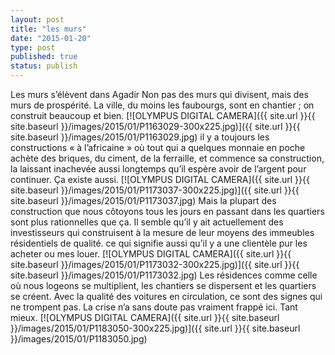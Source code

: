 ```yaml
---
layout: post
title: "les murs"
date: "2015-01-20"
type: post
published: true
status: publish
---
```


Les murs s’élèvent dans Agadir Non pas des murs qui divisent, mais des murs de prospérité. La ville, du moins les faubourgs, sont en chantier ; on construit beaucoup et bien. [![OLYMPUS DIGITAL CAMERA]({{ site.url }}{{ site.baseurl }}/images/2015/01/P1163029-300x225.jpg)]({{ site.url }}{{ site.baseurl }}/images/2015/01/P1163029.jpg) il y a toujours les constructions « à l’africaine » où tout qui a quelques monnaie en poche achète des briques, du ciment, de la ferraille, et commence sa construction, la laissant inachevée aussi longtemps qu’il espère avoir de l’argent pour continuer. Ça existe aussi. [![OLYMPUS DIGITAL CAMERA]({{ site.url }}{{ site.baseurl }}/images/2015/01/P1173037-300x225.jpg)]({{ site.url }}{{ site.baseurl }}/images/2015/01/P1173037.jpg) Mais la plupart des construction que nous côtoyons tous les jours en passant dans les quartiers sont plus rationnelles que ça. Il semble qu’il y ait actuellement des investisseurs qui construisent à la mesure de leur moyens des immeubles résidentiels de qualité. ce qui signifie aussi qu’il y a une clientèle pur les acheter ou mes louer. [![OLYMPUS DIGITAL CAMERA]({{ site.url }}{{ site.baseurl }}/images/2015/01/P1173032-300x225.jpg)]({{ site.url }}{{ site.baseurl }}/images/2015/01/P1173032.jpg) Les résidences comme celle où nous logeons se multiplient, les chantiers se dispersent et les quartiers se créent. Avec la qualité des voitures en circulation, ce sont des signes qui ne trompent pas. La crise n’a sans doute pas vraiment frappé ici. Tant mieux. [![OLYMPUS DIGITAL CAMERA]({{ site.url }}{{ site.baseurl }}/images/2015/01/P1183050-300x225.jpg)]({{ site.url }}{{ site.baseurl }}/images/2015/01/P1183050.jpg)
